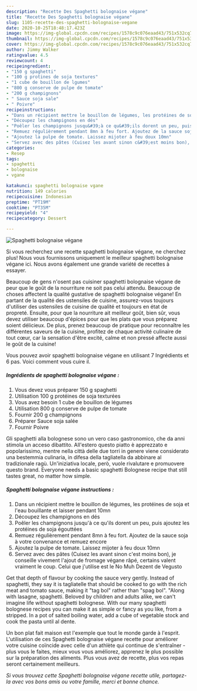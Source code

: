 ```yaml
---
description: "Recette Des Spaghetti bolognaise végane"
title: "Recette Des Spaghetti bolognaise végane"
slug: 1105-recette-des-spaghetti-bolognaise-vegane
date: 2020-10-25T18:48:17.423Z
image: https://img-global.cpcdn.com/recipes/1578c9c076eaad43/751x532cq70/spaghetti-bolognaise-vegane-photo-principale-de-la-recette.jpg
thumbnail: https://img-global.cpcdn.com/recipes/1578c9c076eaad43/751x532cq70/spaghetti-bolognaise-vegane-photo-principale-de-la-recette.jpg
cover: https://img-global.cpcdn.com/recipes/1578c9c076eaad43/751x532cq70/spaghetti-bolognaise-vegane-photo-principale-de-la-recette.jpg
author: Jimmy Walker
ratingvalue: 4.5
reviewcount: 4
recipeingredient:
- "150 g spaghetti"
- "100 g protines de soja textures"
- "1 cube de bouillon de lgumes"
- "800 g conserve de pulpe de tomate"
- "200 g champignons"
- " Sauce soja sale"
- " Poivre"
recipeinstructions:
- "Dans un récipient mettre le bouillon de légumes, les protéines de soja et l&#39;eau bouillante et laisser pendant 10mn"
- "Découpez les champignons en dés"
- "Poêler les champignons jusqu&#39;à ce qu&#39;ils dorent un peu, puis ajoutez les protéines de soja égouttées"
- "Remuez régulièrement pendant 8mn à feu fort. Ajoutez de la sauce soja à votre convenance et remuez encore"
- "Ajoutez la pulpe de tomate. Laissez mijoter à feu doux 10mn"
- "Servez avec des pâtes (Cuisez les avant sinon c&#39;est moins bon), je conseille vivement l&#39;ajout de fromage végane râpé, certains valent vraiment le coup. Celui que j&#39;utilise est le No Muh Dezent de Vegusto"
categories:
- Resep
tags:
- spaghetti
- bolognaise
- vgane

katakunci: spaghetti bolognaise vgane 
nutrition: 149 calories
recipecuisine: Indonesian
preptime: "PT19M"
cooktime: "PT35M"
recipeyield: "4"
recipecategory: Dessert

---
```



![Spaghetti bolognaise végane](https://img-global.cpcdn.com/recipes/1578c9c076eaad43/751x532cq70/spaghetti-bolognaise-vegane-photo-principale-de-la-recette.jpg)

Si vous recherchez une recette spaghetti bolognaise végane, ne cherchez plus! Nous vous fournissons uniquement le meilleur spaghetti bolognaise végane ici. Nous avons également une grande variété de recettes à essayer.

Beaucoup de gens n'osent pas cuisiner spaghetti bolognaise végane de peur que le goût de la nourriture ne soit pas celui attendu. Beaucoup de choses affectent la qualité gustative de spaghetti bolognaise végane! En partant de la qualité des ustensiles de cuisine, assurez-vous toujours d'utiliser des ustensiles de cuisine de qualité et toujours en état de propreté. Ensuite, pour que la nourriture ait meilleur goût, bien sûr, vous devez utiliser beaucoup d'épices pour que les plats que vous préparez soient délicieux. De plus, prenez beaucoup de pratique pour reconnaître les différentes saveurs de la cuisine, profitez de chaque activité culinaire de tout cœur, car la sensation d'être excité, calme et non pressé affecte aussi le goût de la cuisine!

<!--inarticleads1-->

Vous pouvez avoir spaghetti bolognaise végane en utilisant 7 Ingrédients et 6 pas. Voici comment vous cuire il.

##### Ingrédients de spaghetti bolognaise végane :

1. Vous devez vous préparer 150 g spaghetti
1. Utilisation 100 g protéines de soja texturées
1. Vous avez besoin 1 cube de bouillon de légumes
1. Utilisation 800 g conserve de pulpe de tomate
1. Fournir 200 g champignons
1. Préparer  Sauce soja salée
1. Fournir  Poivre


Gli spaghetti alla bolognese sono un vero caso gastronomico, che da anni stimola un acceso dibattito. All&#39;estero questo piatto è apprezzato e popolarissimo, mentre nella città delle due torri in genere viene considerato una bestemmia culinaria, in difesa della tagliatella da abbinare al tradizionale ragù. Un&#39;iniziativa locale, però, vuole rivalutare e promuovere questo brand. Everyone needs a basic spaghetti Bolognese recipe that still tastes great, no matter how simple. 

<!--inarticleads2-->

##### Spaghetti bolognaise végane instructions :

1. Dans un récipient mettre le bouillon de légumes, les protéines de soja et l&#39;eau bouillante et laisser pendant 10mn
1. Découpez les champignons en dés
1. Poêler les champignons jusqu&#39;à ce qu&#39;ils dorent un peu, puis ajoutez les protéines de soja égouttées
1. Remuez régulièrement pendant 8mn à feu fort. Ajoutez de la sauce soja à votre convenance et remuez encore
1. Ajoutez la pulpe de tomate. Laissez mijoter à feu doux 10mn
1. Servez avec des pâtes (Cuisez les avant sinon c&#39;est moins bon), je conseille vivement l&#39;ajout de fromage végane râpé, certains valent vraiment le coup. Celui que j&#39;utilise est le No Muh Dezent de Vegusto


Get that depth of flavour by cooking the sauce very gently. Instead of spaghetti, they say it is tagliatelle that should be cooked to go with the rich meat and tomato sauce, making it &#34;tag bol&#34; rather than &#34;spag bol&#34;. &#34;Along with lasagne, spaghetti. Beloved by children and adults alike, we can&#39;t imagine life without spaghetti bolognese. With our many spaghetti bolognese recipes you can make it as simple or fancy as you like, from a stripped. In a pot of salted boiling water, add a cube of vegetable stock and cook the pasta until al dente. 

<!--inarticleads1-->

<p>
Un bon plat fait maison est l'exemple que tout le monde garde à l'esprit. L'utilisation de ces Spaghetti bolognaise végane recette pour améliorer votre cuisine coïncide avec celle d'un athlète qui continue de s'entraîner - plus vous le faites, mieux vous vous améliorez, apprenez le plus possible sur la préparation des aliments. Plus vous avez de recette, plus vos repas seront certainement meilleurs.
</p>

<p>
<i>Si vous trouvez cette Spaghetti bolognaise végane recette utile, partagez-la avec vos bons amis ou votre famille, merci et bonne chance.</i>
</p>
